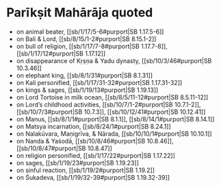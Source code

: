 # Parīkṣit Mahārāja quoted

* on animal beater, [[sb/1/17/5-6#purport|SB 1.17.5-6]]
* on Bali & Lord, [[sb/8/15/1-2#purport|SB 8.15.1-2]]
* on bull of religion, [[sb/1/17/7-8#purport|SB 1.17.7-8]], [[sb/1/17/12#purport|SB 1.17.12]]
* on disappearance of Kṛṣṇa & Yadu dynasty, [[sb/10/3/46#purport|SB 10.3.46]]
* on elephant king, [[sb/8/1/31#purport|SB 8.1.31]]
* on Kali personified, [[sb/1/17/31-32#purport|SB 1.17.31-32]]
* on kings & sages, [[sb/1/19/13#purport|SB 1.19.13]]
* on Lord Tortoise in milk ocean, [[sb/8/5/11-12#purport|SB 8.5.11-12]]
* on Lord’s childhood activities, [[sb/10/7/1-2#purport|SB 10.7.1-2]], [[sb/10/7/3#purport|SB 10.7.3]], [[sb/10/12/41#purport|SB 10.12.41]]
* on Manus, [[sb/8/1/1#purport|SB 8.1.1]], [[sb/8/14/1#purport|SB 8.14.1]]
* on Matsya incarnation, [[sb/8/24/1#purport|SB 8.24.1]]
* on Nalakūvara, Maṇigrīva, & Nārada, [[sb/10/10/1#purport|SB 10.10.1]]
* on Nanda & Yaśodā, [[sb/10/8/46#purport|SB 10.8.46]], [[sb/10/8/47#purport|SB 10.8.47]]
* on religion personified, [[sb/1/17/22#purport|SB 1.17.22]]
* on sages, [[sb/1/19/23#purport|SB 1.19.23]]
* on sinful reaction, [[sb/1/19/2#purport|SB 1.19.2]]
* on Śukadeva, [[sb/1/19/32-39#purport|SB 1.19.32-39]]

